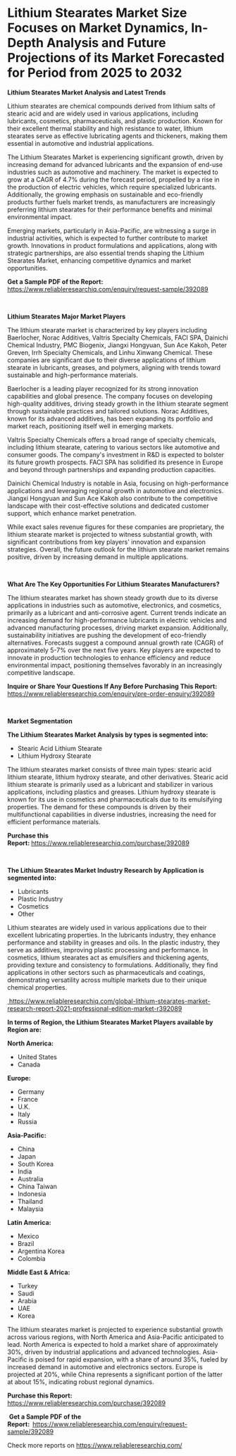 <p><h1>Lithium Stearates Market Size Focuses on Market Dynamics, In-Depth Analysis and Future Projections of its Market Forecasted for Period from 2025 to 2032</h1></p><p><strong>Lithium Stearates Market Analysis and Latest Trends</strong></p>
<p><p>Lithium stearates are chemical compounds derived from lithium salts of stearic acid and are widely used in various applications, including lubricants, cosmetics, pharmaceuticals, and plastic production. Known for their excellent thermal stability and high resistance to water, lithium stearates serve as effective lubricating agents and thickeners, making them essential in automotive and industrial applications.</p><p>The Lithium Stearates Market is experiencing significant growth, driven by increasing demand for advanced lubricants and the expansion of end-use industries such as automotive and machinery. The market is expected to grow at a CAGR of 4.7% during the forecast period, propelled by a rise in the production of electric vehicles, which require specialized lubricants. Additionally, the growing emphasis on sustainable and eco-friendly products further fuels market trends, as manufacturers are increasingly preferring lithium stearates for their performance benefits and minimal environmental impact.</p><p>Emerging markets, particularly in Asia-Pacific, are witnessing a surge in industrial activities, which is expected to further contribute to market growth. Innovations in product formulations and applications, along with strategic partnerships, are also essential trends shaping the Lithium Stearates Market, enhancing competitive dynamics and market opportunities.</p></p>
<p><strong>Get a Sample PDF of the Report:&nbsp;</strong> <a href="https://www.reliableresearchiq.com/enquiry/request-sample/392089?utm_campaign=1170&utm_medium=2&utm_source=Github&utm_content=ia&utm_term=16012025&utm_id=lithium-stearates">https://www.reliableresearchiq.com/enquiry/request-sample/392089</a></p>
<p>&nbsp;</p>
<p><strong>Lithium Stearates Major Market Players</strong></p>
<p><p>The lithium stearate market is characterized by key players including Baerlocher, Norac Additives, Valtris Specialty Chemicals, FACI SPA, Dainichi Chemical Industry, PMC Biogenix, Jiangxi Hongyuan, Sun Ace Kakoh, Peter Greven, Irrh Specialty Chemicals, and Linhu Xinwang Chemical. These companies are significant due to their diverse applications of lithium stearate in lubricants, greases, and polymers, aligning with trends toward sustainable and high-performance materials.</p><p>Baerlocher is a leading player recognized for its strong innovation capabilities and global presence. The company focuses on developing high-quality additives, driving steady growth in the lithium stearate segment through sustainable practices and tailored solutions. Norac Additives, known for its advanced additives, has been expanding its portfolio and market reach, positioning itself well in emerging markets.</p><p>Valtris Specialty Chemicals offers a broad range of specialty chemicals, including lithium stearate, catering to various sectors like automotive and consumer goods. The company's investment in R&D is expected to bolster its future growth prospects. FACI SPA has solidified its presence in Europe and beyond through partnerships and expanding production capacities.</p><p>Dainichi Chemical Industry is notable in Asia, focusing on high-performance applications and leveraging regional growth in automotive and electronics. Jiangxi Hongyuan and Sun Ace Kakoh also contribute to the competitive landscape with their cost-effective solutions and dedicated customer support, which enhance market penetration.</p><p>While exact sales revenue figures for these companies are proprietary, the lithium stearate market is projected to witness substantial growth, with significant contributions from key players' innovation and expansion strategies. Overall, the future outlook for the lithium stearate market remains positive, driven by increasing demand in multiple applications.</p></p>
<p>&nbsp;</p>
<p><strong>What Are The Key Opportunities For Lithium Stearates Manufacturers?</strong></p>
<p><p>The lithium stearates market has shown steady growth due to its diverse applications in industries such as automotive, electronics, and cosmetics, primarily as a lubricant and anti-corrosive agent. Current trends indicate an increasing demand for high-performance lubricants in electric vehicles and advanced manufacturing processes, driving market expansion. Additionally, sustainability initiatives are pushing the development of eco-friendly alternatives. Forecasts suggest a compound annual growth rate (CAGR) of approximately 5-7% over the next five years. Key players are expected to innovate in production technologies to enhance efficiency and reduce environmental impact, positioning themselves favorably in an increasingly competitive landscape.</p></p>
<p><strong>Inquire or Share Your Questions If Any Before Purchasing This Report:</strong> <a href="https://www.reliableresearchiq.com/enquiry/pre-order-enquiry/392089?utm_campaign=1170&utm_medium=2&utm_source=Github&utm_content=ia&utm_term=16012025&utm_id=lithium-stearates">https://www.reliableresearchiq.com/enquiry/pre-order-enquiry/392089</a></p>
<p>&nbsp;</p>
<p><strong>Market Segmentation</strong></p>
<p><strong>The Lithium Stearates Market Analysis by types is segmented into:</strong></p>
<p><ul><li>Stearic Acid Lithium Stearate</li><li>Lithium Hydroxy Stearate</li></ul></p>
<p><p>The lithium stearates market consists of three main types: stearic acid lithium stearate, lithium hydroxy stearate, and other derivatives. Stearic acid lithium stearate is primarily used as a lubricant and stabilizer in various applications, including plastics and greases. Lithium hydroxy stearate is known for its use in cosmetics and pharmaceuticals due to its emulsifying properties. The demand for these compounds is driven by their multifunctional capabilities in diverse industries, increasing the need for efficient performance materials.</p></p>
<p><strong>Purchase this Report:&nbsp;</strong><a href="https://www.reliableresearchiq.com/purchase/392089?utm_campaign=1170&utm_medium=2&utm_source=Github&utm_content=ia&utm_term=16012025&utm_id=lithium-stearates">https://www.reliableresearchiq.com/purchase/392089</a></p>
<p>&nbsp;</p>
<p><strong>The Lithium Stearates Market Industry Research by Application is segmented into:</strong></p>
<p><ul><li>Lubricants</li><li>Plastic Industry</li><li>Cosmetics</li><li>Other</li></ul></p>
<p><p>Lithium stearates are widely used in various applications due to their excellent lubricating properties. In the lubricants industry, they enhance performance and stability in greases and oils. In the plastic industry, they serve as additives, improving plastic processing and performance. In cosmetics, lithium stearates act as emulsifiers and thickening agents, providing texture and consistency to formulations. Additionally, they find applications in other sectors such as pharmaceuticals and coatings, demonstrating versatility across multiple markets due to their unique chemical properties.</p></p>
<p><a href="https://www.reliableresearchiq.com/global-lithium-stearates-market-research-report-2021-professional-edition-market-r392089?utm_campaign=1170&utm_medium=2&utm_source=Github&utm_content=ia&utm_term=16012025&utm_id=lithium-stearates">&nbsp;https://www.reliableresearchiq.com/global-lithium-stearates-market-research-report-2021-professional-edition-market-r392089</a></p>
<p><strong>In terms of Region, the Lithium Stearates Market Players available by Region are:</strong></p>
<p>
    <p> <strong> North America: </strong>
        <ul>
            <li>United States</li>
            <li>Canada</li>
        </ul>
        </p> 
    <p> <strong> Europe: </strong>
        <ul>
            <li>Germany</li>
            <li>France</li>
            <li>U.K.</li>
            <li>Italy</li>
            <li>Russia</li>
        </ul>
        </p> 
    <p> <strong> Asia-Pacific: </strong>
        <ul>
            <li>China</li>
            <li>Japan</li>
            <li>South Korea</li>
            <li>India</li>
            <li>Australia</li>
            <li>China Taiwan</li>
            <li>Indonesia</li>
            <li>Thailand</li>
            <li>Malaysia</li>
        </ul>
        </p> 
    <p> <strong> Latin America: </strong>
        <ul>
            <li>Mexico</li>
            <li>Brazil</li>
            <li>Argentina Korea</li>
            <li>Colombia</li>
        </ul>
        </p> 
    <p> <strong> Middle East & Africa: </strong>
        <ul>
            <li>Turkey</li>
            <li>Saudi</li>
            <li>Arabia</li>
            <li>UAE</li>
            <li>Korea</li>
        </ul>
    </p>
    </p>
<p><p>The lithium stearates market is projected to experience substantial growth across various regions, with North America and Asia-Pacific anticipated to lead. North America is expected to hold a market share of approximately 30%, driven by industrial applications and advanced technologies. Asia-Pacific is poised for rapid expansion, with a share of around 35%, fueled by increased demand in automotive and electronics sectors. Europe is projected at 20%, while China represents a significant portion of the latter at about 15%, indicating robust regional dynamics.</p></p>
<p><strong>Purchase this Report: </strong><a href="https://www.reliableresearchiq.com/purchase/392089?utm_campaign=1170&utm_medium=2&utm_source=Github&utm_content=ia&utm_term=16012025&utm_id=lithium-stearates">https://www.reliableresearchiq.com/purchase/392089</a></p>
<p>&nbsp;<strong>Get a Sample PDF of the Report:&nbsp;&nbsp;</strong><a href="https://www.reliableresearchiq.com/enquiry/request-sample/392089?utm_campaign=1170&utm_medium=2&utm_source=Github&utm_content=ia&utm_term=16012025&utm_id=lithium-stearates">https://www.reliableresearchiq.com/enquiry/request-sample/392089</a></p>
<p><strong></strong></p>
<p>Check more reports on <a href="https://www.reliableresearchiq.com/?utm_campaign=1170&utm_medium=2&utm_source=Github&utm_content=ia&utm_term=16012025&utm_id=lithium-stearates">https://www.reliableresearchiq.com/</a></p>